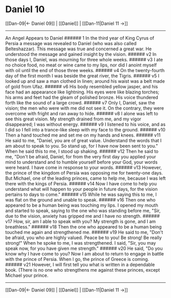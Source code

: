 # Daniel 10

[[Dan-09|← Daniel 09]] | [[Daniel]] | [[Dan-11|Daniel 11 →]]
***

An Angel Appears to Daniel ###### 1 In the third year of King Cyrus of Persia a message was revealed to Daniel (who was also called Belteshazzar). This message was true and concerned a great war. He understood the message and gained insight by the vision. ###### v2 In those days I, Daniel, was mourning for three whole weeks. ###### v3 I ate no choice food, no meat or wine came to my lips, nor did I anoint myself with oil until the end of those three weeks. ###### v4 On the twenty-fourth day of the first month I was beside the great river, the Tigris. ###### v5 I looked up and saw a man clothed in linen; around his waist was a belt made of gold from Ufaz. ###### v6 His body resembled yellow jasper, and his face had an appearance like lightning. His eyes were like blazing torches; his arms and feet had the gleam of polished bronze. His voice thundered forth like the sound of a large crowd. ###### v7 Only I, Daniel, saw the vision; the men who were with me did not see it. On the contrary, they were overcome with fright and ran away to hide. ###### v8 I alone was left to see this great vision. My strength drained from me, and my vigor disappeared; I was without energy. ###### v9 I listened to his voice, and as I did so I fell into a trance-like sleep with my face to the ground. ###### v10 Then a hand touched me and set me on my hands and knees. ###### v11 He said to me, "Daniel, you are of great value. Understand the words that I am about to speak to you. So stand up, for I have now been sent to you." When he said this to me, I stood up shaking. ###### v12 Then he said to me, "Don't be afraid, Daniel, for from the very first day you applied your mind to understand and to humble yourself before your God, your words were heard. I have come in response to your words. ###### v13 However, the prince of the kingdom of Persia was opposing me for twenty-one days. But Michael, one of the leading princes, came to help me, because I was left there with the kings of Persia. ###### v14 Now I have come to help you understand what will happen to your people in future days, for the vision pertains to days to come." ###### v15 While he was saying this to me, I was flat on the ground and unable to speak. ###### v16 Then one who appeared to be a human being was touching my lips. I opened my mouth and started to speak, saying to the one who was standing before me, "Sir, due to the vision, anxiety has gripped me and I have no strength. ###### v17 How, sir, am I able to speak with you? My strength is gone, and I am breathless." ###### v18 Then the one who appeared to be a human being touched me again and strengthened me. ###### v19 He said to me, "Don't be afraid, you who are highly valued. Peace be to you! Be strong! Be really strong!" When he spoke to me, I was strengthened. I said, "Sir, you may speak now, for you have given me strength." ###### v20 He said, "Do you know why I have come to you? Now I am about to return to engage in battle with the prince of Persia. When I go, the prince of Greece is coming. ###### v21 However, I will first tell you what is written in a dependable book. (There is no one who strengthens me against these princes, except Michael your prince.

***
[[Dan-09|← Daniel 09]] | [[Daniel]] | [[Dan-11|Daniel 11 →]]
